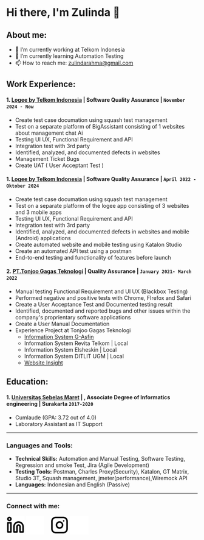 # Hi there, I'm Zulinda 👋
## About me:
- 🔭 I’m currently working at Telkom Indonesia
- 🌱 I’m currently learning Automation Testing
- 📫 How to reach me: zulindarahma@gmail.com



## Work Experience:
#### 1. [Logee by Telkom Indonesia](https://www.telkom.co.id/sites) | Software Quality Assurance | `November 2024 - Now`
   - Create test case documation using squash test management
   - Test on a separate platform of BigAssistant consisting of 1 websites about management chat Ai  
   - Testing UI UX, Functional Requirement and API
   - Integration test with 3rd party
   - Identified, analyzed, and documented defects in websites
   - Management Ticket Bugs
   - Create UAT ( User Acceptant Test )
     
#### 1. [Logee by Telkom Indonesia](https://www.telkom.co.id/sites) | Software Quality Assurance | `April 2022 - Oktober 2024`
   - Create test case documation using squash test management
   - Test on a separate platform of the logee app consisting of 3 websites and 3 mobile apps
   - Testing UI UX, Functional Requirement and API
   - Integration test with 3rd party
   - Identified, analyzed, and documented defects in websites and mobile (Android) applications
   - Create automated website and mobile testing using Katalon Studio
   - Create an automated API test using a postman
   - End-to-end testing and functionality of features before launch

#### 2. [PT.Tonjoo Gagas Teknologi](https://tonjoo.com/id/) | Quality Assurance | `January 2021- March 2022`
   - Manual testing Functional Requirement and UI UX (Blackbox Testing)
   - Performed negative and positive tests with Chrome, FIrefox and Safari
   - Create a User Acceptance Test and Documented testing result
   - Identified, documented and reported bugs and other issues within the company's proprientary software applications
   - Create a User Manual Documentation
   - Experience Project at Tonjoo Gagas Teknologi
       - [Information System G-Asfin](https://g.astrafinancial.co.id/)
       - Information System Revita Telkom | Local
       - Information System Elsheskin | Local
       - Information System DITLIT UGM | Local
       - [Website Insight](https://www.insights.id/)

## Education:

#### 1. [Universitas Sebelas Maret](https://uns.ac.id/id/) | , Associate Degree of Informatics engineering | Surakarta `2017-2020`
   - Cumlaude (GPA: 3.72 out of 4.0)
   - Laboratory Assistant as IT Support

---

### Languages and Tools:
  - <b>Technical Skills:</b> Automation and Manual Testing, Software Testing, Regression and smoke Test, Jira (Agile Development)	
  - <b>Testing Tools:</b> Postman, Charles Proxy(Security), Katalon, GT Matrix, Studio 3T, Squash management, jmeter(performance),Wiremock API
  - <b>Languages:</b> Indonesian and English (Passive)

---
### Connect with me:

[![website](./img/linkedin-light.svg)](https://www.linkedin.com/in/zulindarahma#gh-light-mode-only)
[![website](./img/linkedin-dark.svg)](https://www.linkedin.com/in/zulindarahma#gh-dark-mode-only)
&nbsp;&nbsp;
[![website](./img/instagram-light.svg)](https://instagram.com/zulindaafsheen#gh-light-mode-only)
[![website](./img/instagram-dark.svg)](https://instagram.com/zulindaafsheen#gh-dark-mode-only)


